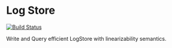 # Log Store

[![Build Status](https://amplab.cs.berkeley.edu/jenkins/buildStatus/icon?job=log-store)](https://amplab.cs.berkeley.edu/jenkins/job/log-store/)

Write and Query efficient LogStore with linearizability semantics.
